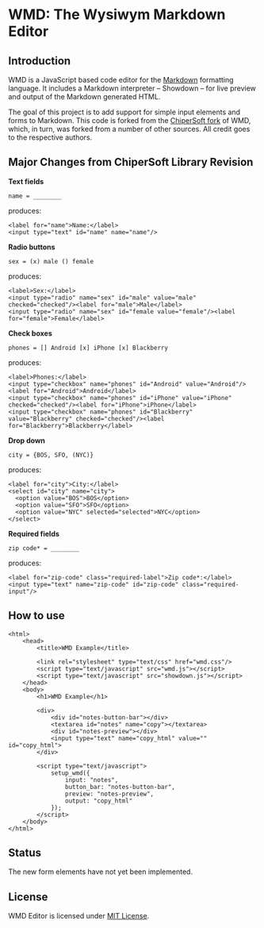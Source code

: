 WMD: The Wysiwym Markdown Editor
================================

Introduction
------------

WMD is a JavaScript based code editor for the [Markdown](http://daringfireball.net/projects/markdown/) formatting language.  It includes a Markdown interpreter – Showdown – for live preview and output of the Markdown generated HTML.

The goal of this project is to add support for simple input elements and forms to Markdown. This code is forked from the [ChiperSoft fork](https://github.com/ChiperSoft/wmd) of WMD, which, in turn, was forked from a number of other sources. All credit goes to the respective authors.

Major Changes from ChiperSoft Library Revision
-------------

**Text fields**


    name = ________

produces:

    <label for="name">Name:</label> 
    <input type="text" id="name" name="name"/>

**Radio buttons**

    sex = (x) male () female

produces:

    <label>Sex:</label> 
    <input type="radio" name="sex" id="male" value="male" checked="checked"/><label for="male">Male</label>
    <input type="radio" name="sex" id="female value="female"/><label for="female">Female</label>  

**Check boxes**

    phones = [] Android [x] iPhone [x] Blackberry

produces:

    <label>Phones:</label> 
    <input type="checkbox" name="phones" id="Android" value="Android"/><label for="Android">Android</label>
    <input type="checkbox" name="phones" id="iPhone" value="iPhone" checked="checked"/><label for="iPhone">iPhone</label>
    <input type="checkbox" name="phones" id="Blackberry" value="Blackberry" checked="checked"/><label for="Blackberry">Blackberry</label>

**Drop down**

    city = {BOS, SFO, (NYC)}

produces:

    <label for="city">City:</label>
    <select id="city" name="city">
      <option value="BOS">BOS</option>
      <option value="SFO">SFO</option>
      <option value="NYC" selected="selected">NYC</option>
    </select>

**Required fields**

    zip code* = ________

produces:

    <label for="zip-code" class="required-label">Zip code*:</label>
    <input type="text" name="zip-code" id="zip-code" class="required-input"/>


How to use
----------

	<html>
	    <head>
	        <title>WMD Example</title>
        
	        <link rel="stylesheet" type="text/css" href="wmd.css"/>
	        <script type="text/javascript" src="wmd.js"></script>
	        <script type="text/javascript" src="showdown.js"></script>
	    </head>
	    <body>
	        <h1>WMD Example</h1>

	        <div>
	            <div id="notes-button-bar"></div>
	            <textarea id="notes" name="copy"></textarea>
	            <div id="notes-preview"></div>
				<input type="text" name="copy_html" value="" id="copy_html">
	        </div>

	        <script type="text/javascript">
	            setup_wmd({
	                input: "notes",
	                button_bar: "notes-button-bar",
	                preview: "notes-preview",
					output: "copy_html"
	            });
	        </script>
	    </body>
	</html>

Status
-------

The new form elements have not yet been implemented.

License
-------

WMD Editor is licensed under [MIT License](http://github.com/chipersoft/wmd/raw/master/License.txt).


